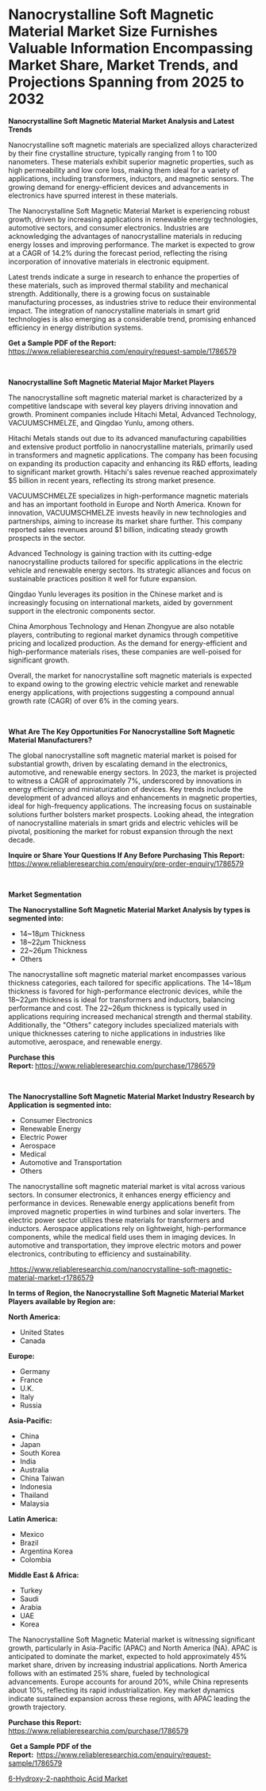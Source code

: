 <p><h1>Nanocrystalline Soft Magnetic Material Market Size Furnishes Valuable Information Encompassing Market Share, Market Trends, and Projections Spanning from 2025 to 2032</h1></p><p><strong>Nanocrystalline Soft Magnetic Material Market Analysis and Latest Trends</strong></p>
<p><p>Nanocrystalline soft magnetic materials are specialized alloys characterized by their fine crystalline structure, typically ranging from 1 to 100 nanometers. These materials exhibit superior magnetic properties, such as high permeability and low core loss, making them ideal for a variety of applications, including transformers, inductors, and magnetic sensors. The growing demand for energy-efficient devices and advancements in electronics have spurred interest in these materials.</p><p>The Nanocrystalline Soft Magnetic Material Market is experiencing robust growth, driven by increasing applications in renewable energy technologies, automotive sectors, and consumer electronics. Industries are acknowledging the advantages of nanocrystalline materials in reducing energy losses and improving performance. The market is expected to grow at a CAGR of 14.2% during the forecast period, reflecting the rising incorporation of innovative materials in electronic equipment.</p><p>Latest trends indicate a surge in research to enhance the properties of these materials, such as improved thermal stability and mechanical strength. Additionally, there is a growing focus on sustainable manufacturing processes, as industries strive to reduce their environmental impact. The integration of nanocrystalline materials in smart grid technologies is also emerging as a considerable trend, promising enhanced efficiency in energy distribution systems.</p></p>
<p><strong>Get a Sample PDF of the Report:&nbsp;</strong> <a href="https://www.reliableresearchiq.com/enquiry/request-sample/1786579?utm_campaign=3275&utm_medium=2&utm_source=Github&utm_content=ia&utm_term=25032025&utm_id=nanocrystalline-soft-magnetic-material">https://www.reliableresearchiq.com/enquiry/request-sample/1786579</a></p>
<p>&nbsp;</p>
<p><strong>Nanocrystalline Soft Magnetic Material Major Market Players</strong></p>
<p><p>The nanocrystalline soft magnetic material market is characterized by a competitive landscape with several key players driving innovation and growth. Prominent companies include Hitachi Metal, Advanced Technology, VACUUMSCHMELZE, and Qingdao Yunlu, among others.</p><p>Hitachi Metals stands out due to its advanced manufacturing capabilities and extensive product portfolio in nanocrystalline materials, primarily used in transformers and magnetic applications. The company has been focusing on expanding its production capacity and enhancing its R&D efforts, leading to significant market growth. Hitachi's sales revenue reached approximately $5 billion in recent years, reflecting its strong market presence.</p><p>VACUUMSCHMELZE specializes in high-performance magnetic materials and has an important foothold in Europe and North America. Known for innovation, VACUUMSCHMELZE invests heavily in new technologies and partnerships, aiming to increase its market share further. This company reported sales revenues around $1 billion, indicating steady growth prospects in the sector.</p><p>Advanced Technology is gaining traction with its cutting-edge nanocrystalline products tailored for specific applications in the electric vehicle and renewable energy sectors. Its strategic alliances and focus on sustainable practices position it well for future expansion. </p><p>Qingdao Yunlu leverages its position in the Chinese market and is increasingly focusing on international markets, aided by government support in the electronic components sector. </p><p>China Amorphous Technology and Henan Zhongyue are also notable players, contributing to regional market dynamics through competitive pricing and localized production. As the demand for energy-efficient and high-performance materials rises, these companies are well-poised for significant growth.</p><p>Overall, the market for nanocrystalline soft magnetic materials is expected to expand owing to the growing electric vehicle market and renewable energy applications, with projections suggesting a compound annual growth rate (CAGR) of over 6% in the coming years.</p></p>
<p>&nbsp;</p>
<p><strong>What Are The Key Opportunities For Nanocrystalline Soft Magnetic Material Manufacturers?</strong></p>
<p><p>The global nanocrystalline soft magnetic material market is poised for substantial growth, driven by escalating demand in the electronics, automotive, and renewable energy sectors. In 2023, the market is projected to witness a CAGR of approximately 7%, underscored by innovations in energy efficiency and miniaturization of devices. Key trends include the development of advanced alloys and enhancements in magnetic properties, ideal for high-frequency applications. The increasing focus on sustainable solutions further bolsters market prospects. Looking ahead, the integration of nanocrystalline materials in smart grids and electric vehicles will be pivotal, positioning the market for robust expansion through the next decade.</p></p>
<p><strong>Inquire or Share Your Questions If Any Before Purchasing This Report:</strong> <a href="https://www.reliableresearchiq.com/enquiry/pre-order-enquiry/1786579?utm_campaign=3275&utm_medium=2&utm_source=Github&utm_content=ia&utm_term=25032025&utm_id=nanocrystalline-soft-magnetic-material">https://www.reliableresearchiq.com/enquiry/pre-order-enquiry/1786579</a></p>
<p>&nbsp;</p>
<p><strong>Market Segmentation</strong></p>
<p><strong>The Nanocrystalline Soft Magnetic Material Market Analysis by types is segmented into:</strong></p>
<p><ul><li>14~18μm Thickness</li><li>18~22μm Thickness</li><li>22~26μm Thickness</li><li>Others</li></ul></p>
<p><p>The nanocrystalline soft magnetic material market encompasses various thickness categories, each tailored for specific applications. The 14~18μm thickness is favored for high-performance electronic devices, while the 18~22μm thickness is ideal for transformers and inductors, balancing performance and cost. The 22~26μm thickness is typically used in applications requiring increased mechanical strength and thermal stability. Additionally, the "Others" category includes specialized materials with unique thicknesses catering to niche applications in industries like automotive, aerospace, and renewable energy.</p></p>
<p><strong>Purchase this Report:&nbsp;</strong><a href="https://www.reliableresearchiq.com/purchase/1786579?utm_campaign=3275&utm_medium=2&utm_source=Github&utm_content=ia&utm_term=25032025&utm_id=nanocrystalline-soft-magnetic-material">https://www.reliableresearchiq.com/purchase/1786579</a></p>
<p>&nbsp;</p>
<p><strong>The Nanocrystalline Soft Magnetic Material Market Industry Research by Application is segmented into:</strong></p>
<p><ul><li>Consumer Electronics</li><li>Renewable Energy</li><li>Electric Power</li><li>Aerospace</li><li>Medical</li><li>Automotive and Transportation</li><li>Others</li></ul></p>
<p><p>The nanocrystalline soft magnetic material market is vital across various sectors. In consumer electronics, it enhances energy efficiency and performance in devices. Renewable energy applications benefit from improved magnetic properties in wind turbines and solar inverters. The electric power sector utilizes these materials for transformers and inductors. Aerospace applications rely on lightweight, high-performance components, while the medical field uses them in imaging devices. In automotive and transportation, they improve electric motors and power electronics, contributing to efficiency and sustainability.</p></p>
<p><a href="https://www.reliableresearchiq.com/nanocrystalline-soft-magnetic-material-market-r1786579?utm_campaign=3275&utm_medium=2&utm_source=Github&utm_content=ia&utm_term=25032025&utm_id=nanocrystalline-soft-magnetic-material">&nbsp;https://www.reliableresearchiq.com/nanocrystalline-soft-magnetic-material-market-r1786579</a></p>
<p><strong>In terms of Region, the Nanocrystalline Soft Magnetic Material Market Players available by Region are:</strong></p>
<p>
    <p> <strong> North America: </strong>
        <ul>
            <li>United States</li>
            <li>Canada</li>
        </ul>
        </p> 
    <p> <strong> Europe: </strong>
        <ul>
            <li>Germany</li>
            <li>France</li>
            <li>U.K.</li>
            <li>Italy</li>
            <li>Russia</li>
        </ul>
        </p> 
    <p> <strong> Asia-Pacific: </strong>
        <ul>
            <li>China</li>
            <li>Japan</li>
            <li>South Korea</li>
            <li>India</li>
            <li>Australia</li>
            <li>China Taiwan</li>
            <li>Indonesia</li>
            <li>Thailand</li>
            <li>Malaysia</li>
        </ul>
        </p> 
    <p> <strong> Latin America: </strong>
        <ul>
            <li>Mexico</li>
            <li>Brazil</li>
            <li>Argentina Korea</li>
            <li>Colombia</li>
        </ul>
        </p> 
    <p> <strong> Middle East & Africa: </strong>
        <ul>
            <li>Turkey</li>
            <li>Saudi</li>
            <li>Arabia</li>
            <li>UAE</li>
            <li>Korea</li>
        </ul>
    </p>
    </p>
<p><p>The Nanocrystalline Soft Magnetic Material market is witnessing significant growth, particularly in Asia-Pacific (APAC) and North America (NA). APAC is anticipated to dominate the market, expected to hold approximately 45% market share, driven by increasing industrial applications. North America follows with an estimated 25% share, fueled by technological advancements. Europe accounts for around 20%, while China represents about 10%, reflecting its rapid industrialization. Key market dynamics indicate sustained expansion across these regions, with APAC leading the growth trajectory.</p></p>
<p><strong>Purchase this Report: </strong><a href="https://www.reliableresearchiq.com/purchase/1786579?utm_campaign=3275&utm_medium=2&utm_source=Github&utm_content=ia&utm_term=25032025&utm_id=nanocrystalline-soft-magnetic-material">https://www.reliableresearchiq.com/purchase/1786579</a></p>
<p>&nbsp;<strong>Get a Sample PDF of the Report:&nbsp;&nbsp;</strong><a href="https://www.reliableresearchiq.com/enquiry/request-sample/1786579?utm_campaign=3275&utm_medium=2&utm_source=Github&utm_content=ia&utm_term=25032025&utm_id=nanocrystalline-soft-magnetic-material">https://www.reliableresearchiq.com/enquiry/request-sample/1786579</a></p>
<p><strong></strong></p>
<p><p><a href="https://github.com/wynonachirei9/Market-Research-Report-List-1/blob/main/6-hydroxy-2-naphthoic-acid-market.md?utm_campaign=3275&utm_medium=2&utm_source=Github&utm_content=ia&utm_term=25032025&utm_id=nanocrystalline-soft-magnetic-material">6-Hydroxy-2-naphthoic Acid Market</a></p></p>